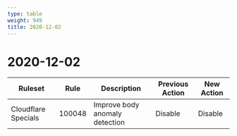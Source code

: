 ```yaml
---
type: table
weight: 949
title: 2020-12-02
---
```


# 2020-12-02

<TableWrap><table style="width: 100%">

<thead>
  <tr>
    <th>Ruleset</th>
    <th>Rule</th>
    <th>Description</th>
    <th>Previous Action</th>
    <th>New Action</th>
  </tr>
</thead>
<tbody>
  <tr>
    <td>Cloudflare Specials</td>
    <td>100048</td>
    <td>Improve body anomaly detection</td>
    <td>Disable</td>
    <td>Disable</td>
  </tr>
</tbody>

</table></TableWrap>
